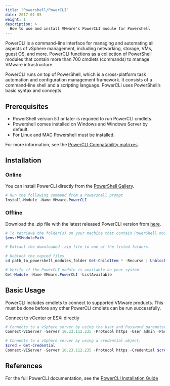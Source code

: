 ```yaml
---
title: "Powershell/PowerCLI"
date: 2017-01-05
weight: 1
description: >
  How to use and install VMware's PowerCLI module for Powershell
---
```


PowerCLI is a command-line interface for managing and automating all aspects of vSphere management, including networking, storage, VMs, guest OS, and more.
PowerCLI functions as a collection of PowerShell modules that contain more than 700 cmdlets (commands) to manage VMware infrastructure.

PowerCLI runs on top of PowerShell, which is a cross-platform task automation and configuration management framework. It consists of a command-line shell and a scripting language.
PowerCLI uses PowerShell’s basic syntax and concepts.

## Prerequisites

* PowerShell version 5.1 or later is required to run PowerCLI cmdlets.
* Powershell comes installed on Windows and Windows Server by default.
* For Linux and MAC Powershell must be installed.

For more information, see the [PowerCLI Compatability matrixes](https://developer.vmware.com/docs/18505/).

## Installation

### Online
You can install PowerCLI directly from the [PowerShell Gallery](https://www.powershellgallery.com/).


```powershell
# Run the following command from a Powershell prompt
Install-Module -Name VMware.PowerCLI
```

### Offline
Download the .zip file with the latest released PowerCLI version from [here](https://developer.vmware.com/docs/18611/).

```powershell
# To retrieve the folder(s) on your machine that contain PowerShell modules, run the following command.
$env:PSModulePath

# Extract the downloaded .zip file to one of the listed folders.

# Unblock the copied files
cd path_to_powershell_modules_folder Get-ChildItem * -Recurse | Unblock-File

# Verify if the PowerCLI module is available on your system.
Get-Module -Name VMware.PowerCLI -ListAvailable
```
## Basic Usage
PowerCLI includes cmdlets to connect to supported VMware products. This must be done before any other PowerCLI cmdlets can be run successfully.

Connect to vCenter or ESXi directly
```powershell
# Connects to a vSphere server by using the User and Password parameters.
Connect-VIServer -Server 10.23.112.235 -Protocol https -User admin -Password pass

# Connects to a vSphere server by using a credential object.
$cred = Get-Credential
Connect-VIServer -Server 10.23.112.235 -Protocol https -Credential $cred
```

## References

For the full PowerCLI documentation, see the [PowerCLI Installation Guide](https://developer.vmware.com/powercli/installation-guide)
